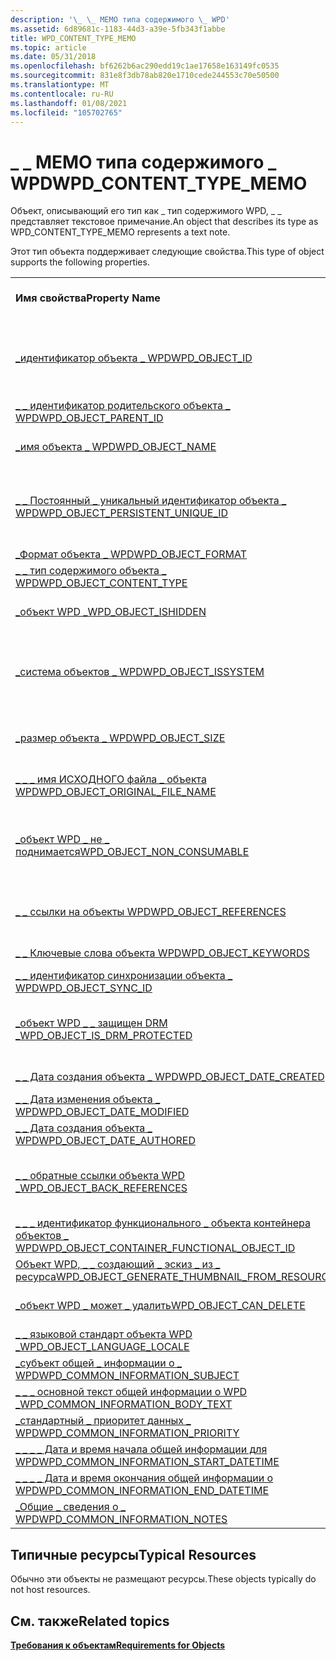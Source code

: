 ```yaml
---
description: '\_ \_ МЕМО типа содержимого \_ WPD'
ms.assetid: 6d89681c-1183-44d3-a39e-5fb343f1abbe
title: WPD_CONTENT_TYPE_MEMO
ms.topic: article
ms.date: 05/31/2018
ms.openlocfilehash: bf6262b6ac290edd19c1ae17658e163149fc0535
ms.sourcegitcommit: 831e8f3db78ab820e1710cede244553c70e50500
ms.translationtype: MT
ms.contentlocale: ru-RU
ms.lasthandoff: 01/08/2021
ms.locfileid: "105702765"
---
```

# <a name="wpd_content_type_memo"></a><span data-ttu-id="e6ec2-103">\_ \_ МЕМО типа содержимого \_ WPD</span><span class="sxs-lookup"><span data-stu-id="e6ec2-103">WPD\_CONTENT\_TYPE\_MEMO</span></span>

<span data-ttu-id="e6ec2-104">Объект, описывающий его тип как \_ тип содержимого WPD, \_ \_ представляет текстовое примечание.</span><span class="sxs-lookup"><span data-stu-id="e6ec2-104">An object that describes its type as WPD\_CONTENT\_TYPE\_MEMO represents a text note.</span></span>

<span data-ttu-id="e6ec2-105">Этот тип объекта поддерживает следующие свойства.</span><span class="sxs-lookup"><span data-stu-id="e6ec2-105">This type of object supports the following properties.</span></span>



|                                                                                                                       |                                                                                |
|-----------------------------------------------------------------------------------------------------------------------|--------------------------------------------------------------------------------|
| <span data-ttu-id="e6ec2-106">**Имя свойства**</span><span class="sxs-lookup"><span data-stu-id="e6ec2-106">**Property Name**</span></span>                                                                                                     | <span data-ttu-id="e6ec2-107">**Обязательный или необязательный**</span><span class="sxs-lookup"><span data-stu-id="e6ec2-107">**Required or Optional**</span></span>                                                       |
| [<span data-ttu-id="e6ec2-108">\_идентификатор объекта \_ WPD</span><span class="sxs-lookup"><span data-stu-id="e6ec2-108">WPD\_OBJECT\_ID</span></span>](object-properties.md)                                                                | <span data-ttu-id="e6ec2-109">Обязательно, только для чтения.</span><span class="sxs-lookup"><span data-stu-id="e6ec2-109">Required, read-only.</span></span> <span data-ttu-id="e6ec2-110">Клиент не может задать это свойство даже во время создания.</span><span class="sxs-lookup"><span data-stu-id="e6ec2-110">A client cannot set this property, even at creation time.</span></span> |
| [<span data-ttu-id="e6ec2-111">\_ \_ идентификатор родительского объекта \_ WPD</span><span class="sxs-lookup"><span data-stu-id="e6ec2-111">WPD\_OBJECT\_PARENT\_ID</span></span>](object-properties.md)                                                 | <span data-ttu-id="e6ec2-112">Обязательный.</span><span class="sxs-lookup"><span data-stu-id="e6ec2-112">Required.</span></span>                                                                      |
| [<span data-ttu-id="e6ec2-113">\_имя объекта \_ WPD</span><span class="sxs-lookup"><span data-stu-id="e6ec2-113">WPD\_OBJECT\_NAME</span></span>](object-properties.md)                                                            | <span data-ttu-id="e6ec2-114">Требуется, если объект представляет файл.</span><span class="sxs-lookup"><span data-stu-id="e6ec2-114">Required if the object represents a file.</span></span>                                      |
| [<span data-ttu-id="e6ec2-115">\_ \_ Постоянный \_ уникальный идентификатор объекта \_ WPD</span><span class="sxs-lookup"><span data-stu-id="e6ec2-115">WPD\_OBJECT\_PERSISTENT\_UNIQUE\_ID</span></span>](object-properties.md)                          | <span data-ttu-id="e6ec2-116">Обязательно, только для чтения.</span><span class="sxs-lookup"><span data-stu-id="e6ec2-116">Required, read-only.</span></span> <span data-ttu-id="e6ec2-117">Клиент не может задать это свойство даже во время создания.</span><span class="sxs-lookup"><span data-stu-id="e6ec2-117">A client cannot set this property even at creation time.</span></span>  |
| [<span data-ttu-id="e6ec2-118">\_Формат объекта \_ WPD</span><span class="sxs-lookup"><span data-stu-id="e6ec2-118">WPD\_OBJECT\_FORMAT</span></span>](object-properties.md)                                                        | <span data-ttu-id="e6ec2-119">Обязательный.</span><span class="sxs-lookup"><span data-stu-id="e6ec2-119">Required.</span></span>                                                                      |
| [<span data-ttu-id="e6ec2-120">\_ \_ тип содержимого объекта \_ WPD</span><span class="sxs-lookup"><span data-stu-id="e6ec2-120">WPD\_OBJECT\_CONTENT\_TYPE</span></span>](object-properties.md)                                           | <span data-ttu-id="e6ec2-121">Обязательный.</span><span class="sxs-lookup"><span data-stu-id="e6ec2-121">Required.</span></span>                                                                      |
| [<span data-ttu-id="e6ec2-122">\_объект WPD \_</span><span class="sxs-lookup"><span data-stu-id="e6ec2-122">WPD\_OBJECT\_ISHIDDEN</span></span>](object-properties.md)                                                    | <span data-ttu-id="e6ec2-123">Требуется, если объект скрыт.</span><span class="sxs-lookup"><span data-stu-id="e6ec2-123">Required if the object is hidden.</span></span>                                              |
| [<span data-ttu-id="e6ec2-124">\_система объектов \_ WPD</span><span class="sxs-lookup"><span data-stu-id="e6ec2-124">WPD\_OBJECT\_ISSYSTEM</span></span>](object-properties.md)                                                    | <span data-ttu-id="e6ec2-125">Требуется, если объект является системным объектом (представляет системный файл).</span><span class="sxs-lookup"><span data-stu-id="e6ec2-125">Required if the object is a system object (represents a system file).</span></span>          |
| [<span data-ttu-id="e6ec2-126">\_размер объекта \_ WPD</span><span class="sxs-lookup"><span data-stu-id="e6ec2-126">WPD\_OBJECT\_SIZE</span></span>](object-properties.md)                                                            | <span data-ttu-id="e6ec2-127">Требуется, если у объекта есть по крайней мере один ресурс.</span><span class="sxs-lookup"><span data-stu-id="e6ec2-127">Required if the object has at least one resource.</span></span>                              |
| [<span data-ttu-id="e6ec2-128">\_ \_ \_ имя ИСХОДНОГО файла \_ объекта WPD</span><span class="sxs-lookup"><span data-stu-id="e6ec2-128">WPD\_OBJECT\_ORIGINAL\_FILE\_NAME</span></span>](object-properties.md)                              | <span data-ttu-id="e6ec2-129">Требуется, если объект представляет файл.</span><span class="sxs-lookup"><span data-stu-id="e6ec2-129">Required if the object represents a file.</span></span>                                      |
| [<span data-ttu-id="e6ec2-130">\_объект WPD \_ не \_ поднимается</span><span class="sxs-lookup"><span data-stu-id="e6ec2-130">WPD\_OBJECT\_NON\_CONSUMABLE</span></span>](object-properties.md)                                       | <span data-ttu-id="e6ec2-131">Рекомендуется, если объект не предназначен для использования устройством.</span><span class="sxs-lookup"><span data-stu-id="e6ec2-131">Recommended if the object is not meant for consumption by the device.</span></span>          |
| [<span data-ttu-id="e6ec2-132">\_ \_ ссылки на объекты WPD</span><span class="sxs-lookup"><span data-stu-id="e6ec2-132">WPD\_OBJECT\_REFERENCES</span></span>](object-properties.md)                                                | <span data-ttu-id="e6ec2-133">Требуется, если объект содержит ссылки на другие объекты.</span><span class="sxs-lookup"><span data-stu-id="e6ec2-133">Required if the object has references to other objects.</span></span>                        |
| [<span data-ttu-id="e6ec2-134">\_ \_ Ключевые слова объекта WPD</span><span class="sxs-lookup"><span data-stu-id="e6ec2-134">WPD\_OBJECT\_KEYWORDS</span></span>](object-properties.md)                                                    | <span data-ttu-id="e6ec2-135">Необязательный элемент.</span><span class="sxs-lookup"><span data-stu-id="e6ec2-135">Optional.</span></span>                                                                      |
| [<span data-ttu-id="e6ec2-136">\_ \_ идентификатор синхронизации объекта \_ WPD</span><span class="sxs-lookup"><span data-stu-id="e6ec2-136">WPD\_OBJECT\_SYNC\_ID</span></span>](object-properties.md)                                                     | <span data-ttu-id="e6ec2-137">Необязательный элемент.</span><span class="sxs-lookup"><span data-stu-id="e6ec2-137">Optional.</span></span>                                                                      |
| [<span data-ttu-id="e6ec2-138">\_объект WPD \_ \_ защищен DRM \_</span><span class="sxs-lookup"><span data-stu-id="e6ec2-138">WPD\_OBJECT\_IS\_DRM\_PROTECTED</span></span>](object-properties.md)                                  | <span data-ttu-id="e6ec2-139">Требуется, если объект защищен с помощью технологии DRM.</span><span class="sxs-lookup"><span data-stu-id="e6ec2-139">Required if the object is protected by DRM technology.</span></span>                         |
| [<span data-ttu-id="e6ec2-140">\_ \_ Дата создания объекта \_ WPD</span><span class="sxs-lookup"><span data-stu-id="e6ec2-140">WPD\_OBJECT\_DATE\_CREATED</span></span>](object-properties.md)                                           | <span data-ttu-id="e6ec2-141">Необязательный элемент.</span><span class="sxs-lookup"><span data-stu-id="e6ec2-141">Optional.</span></span>                                                                      |
| [<span data-ttu-id="e6ec2-142">\_ \_ Дата изменения объекта \_ WPD</span><span class="sxs-lookup"><span data-stu-id="e6ec2-142">WPD\_OBJECT\_DATE\_MODIFIED</span></span>](object-properties.md)                                         | <span data-ttu-id="e6ec2-143">(рекомендуется).</span><span class="sxs-lookup"><span data-stu-id="e6ec2-143">Recommended.</span></span>                                                                   |
| [<span data-ttu-id="e6ec2-144">\_ \_ Дата создания объекта \_ WPD</span><span class="sxs-lookup"><span data-stu-id="e6ec2-144">WPD\_OBJECT\_DATE\_AUTHORED</span></span>](object-properties.md)                                         | <span data-ttu-id="e6ec2-145">Необязательный элемент.</span><span class="sxs-lookup"><span data-stu-id="e6ec2-145">Optional.</span></span>                                                                      |
| [<span data-ttu-id="e6ec2-146">\_ \_ обратные ссылки объекта WPD \_</span><span class="sxs-lookup"><span data-stu-id="e6ec2-146">WPD\_OBJECT\_BACK\_REFERENCES</span></span>](object-properties.md)                                                                | <span data-ttu-id="e6ec2-147">Рекомендуется, если на объект ссылается другой объект.</span><span class="sxs-lookup"><span data-stu-id="e6ec2-147">Recommended if the object is referenced by another object.</span></span>                     |
| [<span data-ttu-id="e6ec2-148">\_ \_ \_ идентификатор функционального \_ объекта контейнера объектов \_ WPD</span><span class="sxs-lookup"><span data-stu-id="e6ec2-148">WPD\_OBJECT\_CONTAINER\_FUNCTIONAL\_OBJECT\_ID</span></span>](object-properties.md)     | <span data-ttu-id="e6ec2-149">Необязательный элемент.</span><span class="sxs-lookup"><span data-stu-id="e6ec2-149">Optional.</span></span>                                                                      |
| [<span data-ttu-id="e6ec2-150">Объект WPD, \_ \_ создающий \_ эскиз \_ из \_ ресурса</span><span class="sxs-lookup"><span data-stu-id="e6ec2-150">WPD\_OBJECT\_GENERATE\_THUMBNAIL\_FROM\_RESOURCE</span></span>](object-properties.md) | <span data-ttu-id="e6ec2-151">Необязательный элемент.</span><span class="sxs-lookup"><span data-stu-id="e6ec2-151">Optional.</span></span>                                                                      |
| [<span data-ttu-id="e6ec2-152">\_объект WPD \_ может \_ удалить</span><span class="sxs-lookup"><span data-stu-id="e6ec2-152">WPD\_OBJECT\_CAN\_DELETE</span></span>](object-properties.md)                                                                     | <span data-ttu-id="e6ec2-153">Требуется, если объект не может быть удален.</span><span class="sxs-lookup"><span data-stu-id="e6ec2-153">Required if the object cannot be deleted.</span></span>                                      |
| [<span data-ttu-id="e6ec2-154">\_ \_ языковой стандарт объекта WPD \_</span><span class="sxs-lookup"><span data-stu-id="e6ec2-154">WPD\_OBJECT\_LANGUAGE\_LOCALE</span></span>](object-properties.md)                                                                | <span data-ttu-id="e6ec2-155">Необязательный элемент.</span><span class="sxs-lookup"><span data-stu-id="e6ec2-155">Optional.</span></span>                                                                      |
| [<span data-ttu-id="e6ec2-156">\_субъект общей \_ информации о \_ WPD</span><span class="sxs-lookup"><span data-stu-id="e6ec2-156">WPD\_COMMON\_INFORMATION\_SUBJECT</span></span>](object-properties.md)                                                            | <span data-ttu-id="e6ec2-157">Обязательный.</span><span class="sxs-lookup"><span data-stu-id="e6ec2-157">Required.</span></span>                                                                      |
| [<span data-ttu-id="e6ec2-158">\_ \_ \_ основной текст общей информации о WPD \_</span><span class="sxs-lookup"><span data-stu-id="e6ec2-158">WPD\_COMMON\_INFORMATION\_BODY\_TEXT</span></span>](object-properties.md)                                                         | <span data-ttu-id="e6ec2-159">(рекомендуется).</span><span class="sxs-lookup"><span data-stu-id="e6ec2-159">Recommended.</span></span>                                                                   |
| [<span data-ttu-id="e6ec2-160">\_стандартный \_ приоритет данных \_ WPD</span><span class="sxs-lookup"><span data-stu-id="e6ec2-160">WPD\_COMMON\_INFORMATION\_PRIORITY</span></span>](object-properties.md)                                                           | <span data-ttu-id="e6ec2-161">(рекомендуется).</span><span class="sxs-lookup"><span data-stu-id="e6ec2-161">Recommended.</span></span>                                                                   |
| [<span data-ttu-id="e6ec2-162">\_ \_ \_ \_ Дата и время начала общей информации для WPD</span><span class="sxs-lookup"><span data-stu-id="e6ec2-162">WPD\_COMMON\_INFORMATION\_START\_DATETIME</span></span>](object-properties.md)                                                    | <span data-ttu-id="e6ec2-163">(рекомендуется).</span><span class="sxs-lookup"><span data-stu-id="e6ec2-163">Recommended.</span></span>                                                                   |
| [<span data-ttu-id="e6ec2-164">\_ \_ \_ \_ Дата и время окончания общей информации о WPD</span><span class="sxs-lookup"><span data-stu-id="e6ec2-164">WPD\_COMMON\_INFORMATION\_END\_DATETIME</span></span>](object-properties.md)                                                      | <span data-ttu-id="e6ec2-165">(рекомендуется).</span><span class="sxs-lookup"><span data-stu-id="e6ec2-165">Recommended.</span></span>                                                                   |
| [<span data-ttu-id="e6ec2-166">\_Общие \_ сведения о \_ WPD</span><span class="sxs-lookup"><span data-stu-id="e6ec2-166">WPD\_COMMON\_INFORMATION\_NOTES</span></span>](object-properties.md)                                                              | <span data-ttu-id="e6ec2-167">Необязательный элемент.</span><span class="sxs-lookup"><span data-stu-id="e6ec2-167">Optional.</span></span>                                                                      |



 

## <a name="typical-resources"></a><span data-ttu-id="e6ec2-168">Типичные ресурсы</span><span class="sxs-lookup"><span data-stu-id="e6ec2-168">Typical Resources</span></span>

<span data-ttu-id="e6ec2-169">Обычно эти объекты не размещают ресурсы.</span><span class="sxs-lookup"><span data-stu-id="e6ec2-169">These objects typically do not host resources.</span></span>

## <a name="related-topics"></a><span data-ttu-id="e6ec2-170">См. также</span><span class="sxs-lookup"><span data-stu-id="e6ec2-170">Related topics</span></span>

<dl> <dt>

[<span data-ttu-id="e6ec2-171">**Требования к объектам**</span><span class="sxs-lookup"><span data-stu-id="e6ec2-171">**Requirements for Objects**</span></span>](requirements-for-objects.md)
</dt> </dl>

 

 




